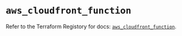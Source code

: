 # `aws_cloudfront_function`

Refer to the Terraform Registory for docs: [`aws_cloudfront_function`](https://registry.terraform.io/providers/hashicorp/aws/5.5.0/docs/resources/cloudfront_function).
